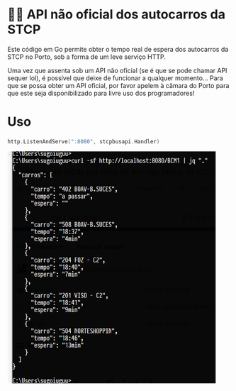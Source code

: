 # 🚌🚏 API não oficial dos autocarros da STCP

Este código em Go permite obter o tempo real de espera dos autocarros da
STCP no Porto, sob a forma de um leve serviço HTTP.

Uma vez que assenta sob um API não oficial (se é que se pode chamar API
sequer lol), é possível que deixe de funcionar a qualquer momento...
Para que se possa obter um API oficial, por favor apelem à câmara do
Porto para que este seja disponibilizado para livre uso dos programadores!


# Uso

```go
http.ListenAndServe(":8080", stcpbusapi.Handler)
```

![](res/call.png)
